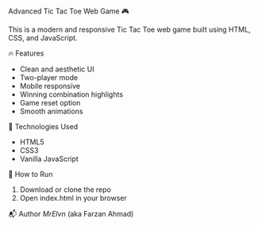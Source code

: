 Advanced Tic Tac Toe Web Game 🎮

This is a modern and responsive Tic Tac Toe web game built using HTML, CSS, and JavaScript.

🔥 Features
- Clean and aesthetic UI
- Two-player mode
- Mobile responsive
- Winning combination highlights
- Game reset option
- Smooth animations

🚀 Technologies Used
- HTML5
- CSS3
- Vanilla JavaScript

📂 How to Run
1. Download or clone the repo
2. Open index.html in your browser

📬 Author
*MrElvn* (aka Farzan Ahmad)
